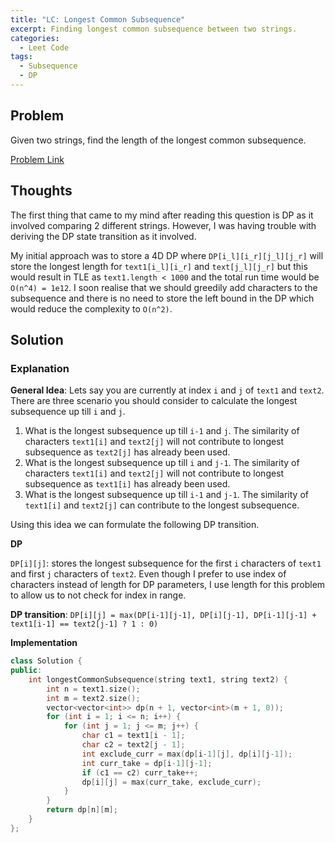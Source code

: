 ```yaml
---
title: "LC: Longest Common Subsequence"
excerpt: Finding longest common subsequence between two strings.
categories:
  - Leet Code
tags:
  - Subsequence
  - DP
---
```


## Problem

Given two strings, find the length of the longest common subsequence.

[Problem Link](https://leetcode.com/problems/longest-common-subsequence/)

## Thoughts

The first thing that came to my mind after reading this question is DP as it
involved comparing 2 different strings. However, I was having trouble with
deriving the DP state transition as it involved.

My initial approach was to store a 4D DP where `DP[i_l][i_r][j_l][j_r]` will
store the longest length for `text1[i_l][i_r]` and `text[j_l][j_r]` but this
would result in TLE as `text1.length < 1000` and the total run time would be
`O(n^4) = 1e12`. I soon realise that we should greedily add characters to the
subsequence and there is no need to store the left bound in the DP which would
reduce the complexity to `O(n^2)`.

## Solution

### Explanation

**General Idea**: Lets say you are currently at index `i` and `j` of `text1` and `text2`. There
are three scenario you should consider to calculate the longest subsequence up till `i` and `j`.

1. What is the longest subsequence up till `i-1` and `j`. The similarity of
characters `text1[i]` and `text2[j]` will not contribute to longest subsequence
as `text2[j]` has already been used.
2. What is the longest subsequence up till `i` and `j-1`. The similarity of
characters `text1[i]` and `text2[j]` will not contribute to longest subsequence
as `text1[i]` has already been used.
3. What is the longest subsequence up till `i-1` and `j-1`. The similarity of
`text1[i]` and `text2[j]` can contribute to the longest subsequence. 

Using this idea we can formulate the following DP transition.

**DP**

`DP[i][j]`: stores the longest subsequence for the first `i` characters of `text1`
and first `j` characters of `text2`. Even though I prefer to use index of characters
instead of length for DP parameters, I use length for this problem to allow us to not
check for index in range.

**DP transition**:
`DP[i][j] = max(DP[i-1][j-1], DP[i][j-1], DP[i-1][j-1] + text1[i-1] == text2[j-1] ? 1 : 0)`


**Implementation**

```cpp
class Solution {
public:
    int longestCommonSubsequence(string text1, string text2) {
        int n = text1.size();
        int m = text2.size();
        vector<vector<int>> dp(n + 1, vector<int>(m + 1, 0));
        for (int i = 1; i <= n; i++) {
            for (int j = 1; j <= m; j++) {
                char c1 = text1[i - 1];
                char c2 = text2[j - 1];
                int exclude_curr = max(dp[i-1][j], dp[i][j-1]);
                int curr_take = dp[i-1][j-1];
                if (c1 == c2) curr_take++;
                dp[i][j] = max(curr_take, exclude_curr);
            }
        }
        return dp[n][m];
    }
};
```

